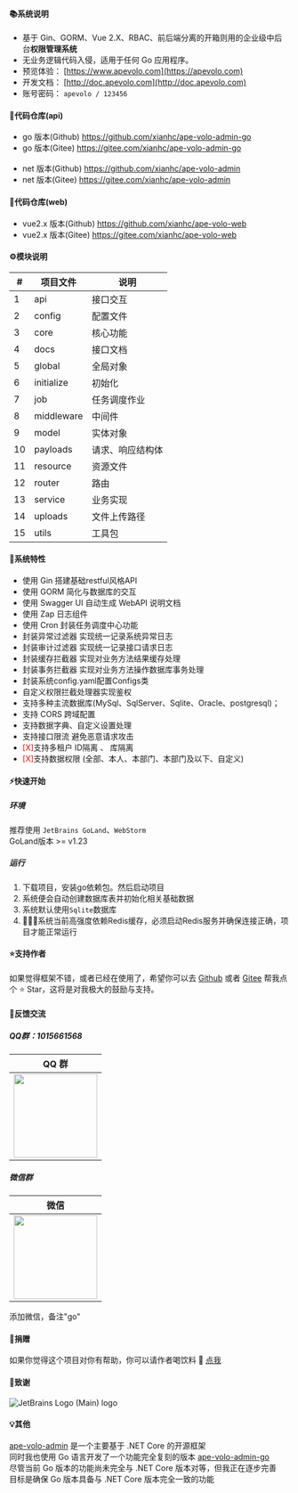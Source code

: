 #### 📚系统说明

- 基于 Gin、GORM、Vue 2.X、RBAC、前后端分离的开箱则用的企业级中后台**权限管理系统**
- 无业务逻辑代码入侵，适用于任何 Go 应用程序。
- 预览体验：  [https://www.apevolo.com](https://apevolo.com)
- 开发文档：  [http://doc.apevolo.com](http://doc.apevolo.com)
- 账号密码： `apevolo / 123456`

#### 💒代码仓库(api)
- go 版本(Github) <a href="https://github.com/xianhc/ape-volo-admin-go" target="_blank">https://github.com/xianhc/ape-volo-admin-go</a>
- go 版本(Gitee) <a href="https://gitee.com/xianhc/ape-volo-admin-go" target="_blank">https://gitee.com/xianhc/ape-volo-admin-go</a>
<br><br>
- net 版本(Github) <a href="https://github.com/xianhc/ape-volo-admin" target="_blank">https://github.com/xianhc/ape-volo-admin</a>
- net 版本(Gitee) <a href="https://gitee.com/xianhc/ape-volo-admin" target="_blank">https://gitee.com/xianhc/ape-volo-admin</a>

#### 💒代码仓库(web)
- vue2.x 版本(Github) <a href="https://github.com/xianhc/ape-volo-web" target="_blank">https://github.com/xianhc/ape-volo-web</a>
- vue2.x 版本(Gitee) <a href="https://gitee.com/xianhc/ape-volo-web" target="_blank">https://gitee.com/xianhc/ape-volo-web</a>

#### ⚙️模块说明

| # |  项目文件                    | 说明|
|---| -------------------------------|-------------------------------|
| 1 | api | 接口交互 |
| 2 | config | 配置文件 |
| 3 | core | 核心功能 |
| 4 | docs | 接口文档 |
| 5 | global | 全局对象 |
| 6 | initialize | 初始化 |
| 7 | job | 任务调度作业|
| 8 | middleware | 中间件 |
| 9 | model | 实体对象 |
| 10 | payloads | 请求、响应结构体 |
| 11 | resource | 资源文件 |
| 12 | router | 路由 |
| 13 | service | 业务实现 |
| 14 | uploads | 文件上传路径 |
| 15 | utils | 工具包 |

#### 🚀系统特性
- 使用 Gin 搭建基础restful风格API
- 使用 GORM 简化与数据库的交互
- 使用 Swagger UI 自动生成 WebAPI 说明文档
- 使用 Zap 日志组件
- 使用 Cron 封装任务调度中心功能
- 封装异常过滤器  实现统一记录系统异常日志
- 封装审计过滤器  实现统一记录接口请求日志
- 封装缓存拦截器  实现对业务方法结果缓存处理
- 封装事务拦截器  实现对业务方法操作数据库事务处理
- 封装系统config.yaml配置Configs类
- 自定义权限拦截处理器实现鉴权
- 支持多种主流数据库(MySql、SqlServer、Sqlite、Oracle、postgresql)；
- 支持 CORS 跨域配置
- 支持数据字典、自定义设置处理
- 支持接口限流 避免恶意请求攻击
- <span style="color:red;">[X]</span>支持多租户 ID隔离 、 库隔离
- <span style="color:red;">[X]</span>支持数据权限 (全部、本人、本部门、本部门及以下、自定义)


#### ⚡快速开始

##### 环境
推荐使用 `JetBrains GoLand`、`WebStorm`<br/>
GoLand版本 >= v1.23

##### 运行

1. 下载项目，安装go依赖包。然后启动项目
2. 系统便会自动创建数据库表并初始化相关基础数据
3. 系统默认使用`Sqlite`数据库
4. 🚨🚨🚨系统当前高强度依赖Redis缓存，必须启动Redis服务并确保连接正确，项目才能正常运行

#### ⭐️支持作者
如果觉得框架不错，或者已经在使用了，希望你可以去 <a target="_blank" href="https://github.com/xianhc/ape-volo-admin-go">Github</a> 或者
<a target="_blank" href="https://gitee.com/xianhc/ape-volo-admin-go">Gitee</a> 帮我点个 ⭐ Star，这将是对我极大的鼓励与支持。

#### 🙋反馈交流
##### QQ群：1015661568
| QQ 群 |
|  :---:  |
| <img width="150" src="https://www.apevolo.com/uploads/file/wechat/20230723172504.jpg">

##### 微信群
| 微信 |
|  :---:  |
| <img width="150" src="https://www.apevolo.com/uploads/file/wechat/20230723172451.jpg">

添加微信，备注"go"

#### 🤟捐赠
如果你觉得这个项目对你有帮助，你可以请作者喝饮料 :tropical_drink: [点我](http://doc.apevolo.com/donate/)

#### 🤝致谢
![JetBrains Logo (Main) logo](https://resources.jetbrains.com/storage/products/company/brand/logos/jb_beam.svg)


#### 💡其他
<a target="_blank" href="https://github.com/xianhc/ape-volo-admin">ape-volo-admin</a> 是一个主要基于 .NET Core 的开源框架<br>
同时我也使用 Go 语言开发了一个功能完全复刻的版本 <a target="_blank" href="https://github.com/xianhc/ape-volo-admin-go">ape-volo-admin-go</a><br>
尽管当前 Go 版本的功能尚未完全与 .NET Core 版本对等，但我正在逐步完善<br>
目标是确保 Go 版本具备与 .NET Core 版本完全一致的功能